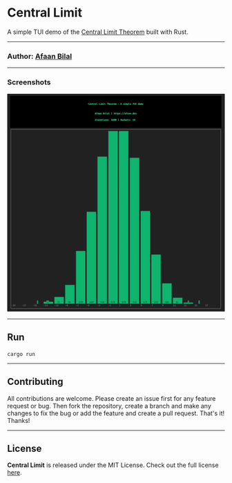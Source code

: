 Central Limit
=============

A simple TUI demo of the [Central Limit Theorem](https://en.wikipedia.org/wiki/Central_limit_theorem) built with Rust.

---

### **Author**: [Afaan Bilal](https://afaan.dev)

---

### Screenshots

![central limit](assets/central-limit.png)

---

## Run

````
cargo run
````

---

## Contributing
All contributions are welcome. Please create an issue first for any feature request
or bug. Then fork the repository, create a branch and make any changes to fix the bug
or add the feature and create a pull request. That's it!
Thanks!

---

## License
**Central Limit** is released under the MIT License.
Check out the full license [here](LICENSE).
